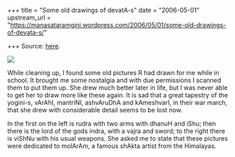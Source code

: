 +++
title = "Some old drawings of devatA-s"
date = "2006-05-01"
upstream_url = "https://manasataramgini.wordpress.com/2006/05/01/some-old-drawings-of-devata-s/"

+++
Source: [here](https://manasataramgini.wordpress.com/2006/05/01/some-old-drawings-of-devata-s/).



[![](https://i1.wp.com/photos1.blogger.com/blogger/2010/410/320/deva1_small.jpg)](http://photos1.blogger.com/blogger/2010/410/1600/deva1_small.jpg)

While cleaning up, I found some old pictures R had drawn for me while in school. It brought me some nostalgia and with due permissions I scanned them to put them up. She drew much better later in life, but I was never able to get her to draw more like these again. It is sad that a great tapestry of the yogini-s, vArAhI, mantriNI, ashvAruDhA and kAmeshvarI, in their war march, that she drew with considerable detail seems to be lost now.

In the first on the left is rudra with two arms with dhanuH and iShu; then there is the lord of the gods indra, with a vajra and sword; to the right there is viShNu with his usual weapons. She asked me to state that these pictures were dedicated to molArAm, a famous shAkta artist from the Himalayas.

